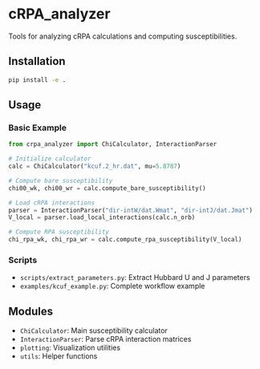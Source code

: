 # cRPA_analyzer

Tools for analyzing cRPA calculations and computing susceptibilities.

## Installation

```bash
pip install -e .
```

## Usage

### Basic Example

```python
from crpa_analyzer import ChiCalculator, InteractionParser

# Initialize calculator
calc = ChiCalculator("kcuf.2_hr.dat", mu=5.8787)

# Compute bare susceptibility  
chi00_wk, chi00_wr = calc.compute_bare_susceptibility()

# Load cRPA interactions
parser = InteractionParser("dir-intW/dat.Wmat", "dir-intJ/dat.Jmat")
V_local = parser.load_local_interactions(calc.n_orb)

# Compute RPA susceptibility
chi_rpa_wk, chi_rpa_wr = calc.compute_rpa_susceptibility(V_local)
```

### Scripts

- `scripts/extract_parameters.py`: Extract Hubbard U and J parameters
- `examples/kcuf_example.py`: Complete workflow example

## Modules

- `ChiCalculator`: Main susceptibility calculator
- `InteractionParser`: Parse cRPA interaction matrices  
- `plotting`: Visualization utilities
- `utils`: Helper functions
